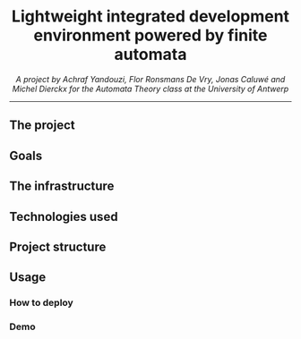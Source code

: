 <h1 align="center">Lightweight integrated development environment powered by finite automata</h1>

<p style="text-align: center;"><em>A project by Achraf Yandouzi, Flor Ronsmans De Vry, Jonas Caluwé and Michel Dierckx for the Automata Theory class at the University of Antwerp</em></p>

___

## The project
## Goals


## The infrastructure


## Technologies used


## Project structure

## Usage
### How to deploy

### Demo